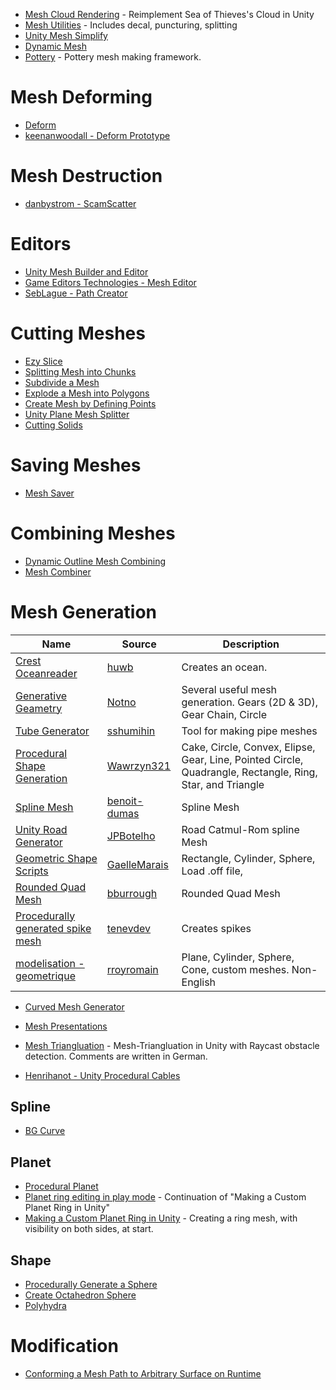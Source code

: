 
* [Mesh Cloud Rendering](https://github.com/maajor/Mesh-Cloud-Rendering) - Reimplement Sea of Thieves's Cloud in Unity
* [Mesh Utilities](https://github.com/P-5/MeshUtilities-Unity) - Includes decal, puncturing, splitting
* [Unity Mesh Simplify](https://github.com/ecidevilin/UnityMeshSimplify)
* [Dynamic Mesh](https://github.com/mariusrubo/Unity-Dynamic-Mesh)
* [Pottery](https://github.com/vmp1r3/Pottery) - Pottery mesh making framework.
# Mesh Deforming
* [Deform](https://github.com/keenanwoodall/Deform)
* [keenanwoodall - Deform Prototype](https://github.com/keenanwoodall/Deform-Prototype)


# Mesh Destruction
* [danbystrom - ScamScatter](https://github.com/danbystrom/ScamScatter)
# Editors
* [Unity Mesh Builder and Editor](https://github.com/KrystianSzumski/Unity-Mesh-Builder-And-Editor)
* [Game Editors Technologies - Mesh Editor](https://github.com/GamEditorsTechnolegies/Unity-Mesh-Editor)
* [SebLague - Path Creator](https://github.com/SebLague/Path-Creator)

# Cutting Meshes
* [Ezy Slice](https://github.com/DavidArayan/EzySlice)
* [Splitting Mesh into Chunks](https://answers.unity.com/questions/629793/splitting-mesh-into-chunks.html)
* [Subdivide a Mesh](https://answers.unity.com/questions/259127/does-anyone-have-any-code-to-subdivide-a-mesh-and.html)
* [Explode a Mesh into Polygons](https://answers.unity.com/questions/338819/explode-a-mesh-into-polygons-efffect.html)
* [Create Mesh by Defining Points](https://answers.unity.com/questions/585948/create-mesh-by-defining-points.html)
* [Unity Plane Mesh Splitter](https://github.com/artnas/Unity-Plane-Mesh-Splitter)
* [Cutting Solids](https://github.com/SnowDC93/CuttingSolids)

# Saving Meshes
* [Mesh Saver](https://github.com/pharan/Unity-MeshSaver)

# Combining Meshes
* [Dynamic Outline Mesh Combining](https://github.com/TheBusyBiscuit/Unity-DynamicOutline-MeshCombining)
* [Mesh Combiner](https://github.com/mogoson/MeshCombiner)

# Mesh Generation

| Name | Source | Description | 
| --- | --- | --- | 
|[Crest Oceanreader](https://github.com/huwb/crest-oceanrender)| [huwb](https://github.com/huwb) | Creates an ocean.  |
|[Generative Geametry](https://github.com/notno/GenerativeGeometry-Unity) |[Notno](https://github.com/notno) | Several useful mesh generation.  Gears (2D & 3D), Gear Chain, Circle|
|[Tube Generator](https://github.com/sshumihin/TubeGenerator) | [sshumihin](https://github.com/sshumihin/)| Tool for making pipe meshes |
|[Procedural Shape Generation](https://github.com/Wawrzyn321/Procedural-Shape-Generation)|[Wawrzyn321](https://github.com/Wawrzyn321)| Cake, Circle, Convex, Elipse, Gear, Line, Pointed Circle, Quadrangle, Rectangle, Ring, Star, and Triangle
|[Spline Mesh](https://github.com/benoit-dumas/SplineMesh)|[benoit-dumas](https://github.com/benoit-dumas)| Spline Mesh|
|[Unity Road Generator](https://github.com/JPBotelho/Unity-Road-Generator)|[JPBotelho](https://github.com/JPBotelho)| Road Catmul-Rom spline Mesh|
|[Geometric Shape Scripts](https://github.com/GaelleMarais/geometric-shape-scripts)|[GaelleMarais](https://github.com/GaelleMarais)| Rectangle, Cylinder, Sphere, Load .off file, 
|[Rounded Quad Mesh](https://github.com/bburrough/RoundedQuadMesh)|[bburrough](https://github.com/bburrough)| Rounded Quad Mesh
|[Procedurally generated spike mesh](https://github.com/tenevdev/procedural-spikes)|[tenevdev](https://github.com/tenevdev)| Creates spikes
|[modelisation - geometrique](https://github.com/rroyromain/modelisation-geometrique)|[rroyromain](https://github.com/rroyromain)| Plane, Cylinder, Sphere, Cone, custom meshes.  Non-English


* [Curved Mesh Generator](https://github.com/nrj/UnityCurvedMeshGenerator)
* [Mesh Presentations](https://github.com/parahunter/mesh-presentation)
* [Mesh Triangluation](https://github.com/IMGSaibh/MeshTriangluation) - Mesh-Triangluation in Unity with Raycast obstacle detection.  Comments are written in German.

* [Henrihanot - Unity Procedural Cables](https://github.com/henrihanot/unity-procedural-cables)



## Spline

* [BG Curve](https://github.com/bansheeGz/BGCurve)
## Planet
* [Procedural Planet](https://github.com/paolorussian/proceduralplanet)
* [Planet ring editing in play mode](https://www.youtube.com/watch?v=WmWMC6iq7Y0) - Continuation of "Making a Custom Planet Ring in Unity"
* [Making a Custom Planet Ring in Unity](https://www.youtube.com/watch?v=Rze4GEFrYYs) - Creating a ring mesh, with visibility on both sides, at start.
## Shape
* [Procedurally Generate a Sphere](https://stackoverflow.com/questions/4081898/procedurally-generate-a-sphere-mesh)
* [Create Octahedron Sphere](https://www.binpress.com/tutorial/creating-an-octahedron-sphere/162)
* [Polyhydra](https://github.com/IxxyXR/Polyhydra)

# Modification
* [Conforming a Mesh Path to Arbitrary Surface on Runtime](https://answers.unity.com/questions/46457/conforming-a-mesh-path-to-arbitrary-surface-runtim.html)
